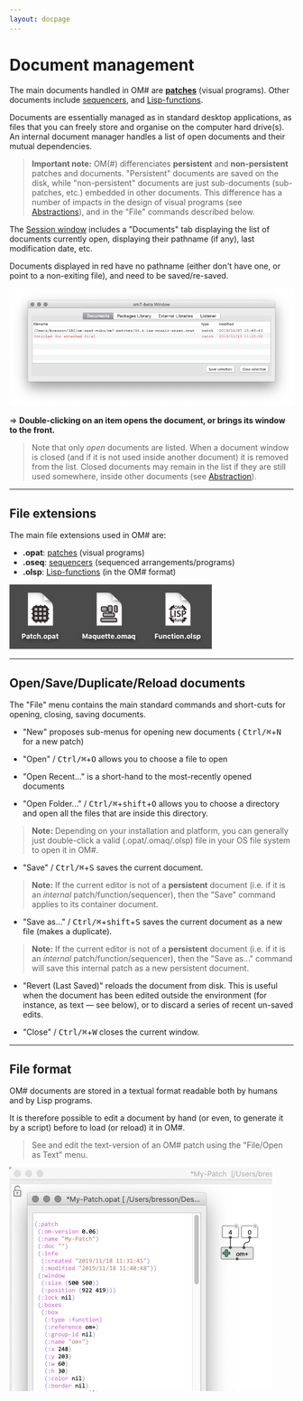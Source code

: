 ```yaml
---
layout: docpage
---
```


# Document management

The main documents handled in OM# are **[patches](patch)** (visual programs). Other documents include [sequencers](sequencer), and [Lisp-functions](lisp).

Documents are essentially managed as in standard desktop applications, as files that you can freely store and organise on the computer hard drive(s).
An internal document manager handles a list of open documents and their mutual dependencies.

> **Important note:** OM(#) differenciates **persistent** and **non-persistent** patches and documents. "Persistent" documents are saved on the disk, while "non-persistent" documents are just sub-documents (sub-patches, etc.) embedded in other documents. This difference has a number of impacts in the design of visual programs (see [Abstractions](abstraction)), and in the "File" commands described below.

The [Session window](session) includes a "Documents" tab displaying the list of documents currently open, displaying their pathname (if any), last modification date, etc. 

Documents displayed in red have no pathname (either don't have one, or point to a non-exiting file), and need to be saved/re-saved.

<img src="./images/session-documents.png">

=> **Double-clicking on an item opens the document, or brings its window to the front.**

> Note that only _open_ documents are listed. When a document window is closed (and if it is not used inside another document) it is removed from the list. 
Closed documents may remain in the list if they are still used somewhere, inside other documents (see [Abstraction](abstraction)). 

-------
## File extensions

The main file extensions used in OM# are:

- **.opat**: [patches](patch) (visual programs) 
- **.oseq**: [sequencers](sequencer) (sequenced arrangements/programs)
- **.olsp**: [Lisp-functions](lisp) (in the OM# format)

<img src="./images/doc-files.png">

------
## Open/Save/Duplicate/Reload documents

The "File" menu contains the main standard commands and short-cuts for opening, closing, saving documents.

- "New" proposes sub-menus for opening new documents ( <kbd>Ctrl/⌘</kbd>+<kbd>N</kbd> for a new patch)

- "Open" / <kbd>Ctrl/⌘</kbd>+<kbd>O</kbd> allows you to choose a file to open
- "Open Recent..." is a short-hand to the most-recently opened documents
- "Open Folder..." / <kbd>Ctrl/⌘</kbd>+<kbd>shift</kbd>+<kbd>O</kbd> allows you to choose a directory and open all the files that are inside this directory.

> **Note:** Depending on your installation and platform, you can generally just double-click a valid (.opat/.omaq/.olsp) file in your OS file system to open  it in OM#.

- "Save" / <kbd>Ctrl/⌘</kbd>+<kbd>S</kbd> saves the current document.

> **Note:** If the current editor is not of a **persistent** document (i.e. if it is an _internal_ patch/function/sequencer), then the "Save" command applies to its container document.

- "Save as..." / <kbd>Ctrl/⌘</kbd>+<kbd>shift</kbd>+<kbd>S</kbd> saves the current document as a new file (makes a duplicate).

> **Note:** If the current editor is not of a **persistent** document (i.e. if it is an _internal_ patch/function/sequencer), then the "Save as..." command will save this internal patch as a new persistent document.

- "Revert (Last Saved)" reloads the document from disk. This is useful when the document has been edited outside the environment (for instance, as text — see below), or to discard a series of recent un-saved edits. 

- "Close" / <kbd>Ctrl/⌘</kbd>+<kbd>W</kbd> closes the current window.

------
## File format

OM# documents are stored in a textual format readable both by humans and by Lisp programs.

It is therefore possible to edit a document by hand (or even, to generate it by a script) before to load (or reload) it in OM#.

> See and edit the text-version of an OM# patch using the "File/Open as Text" menu.

<img src="./images/patch-as-text.png">


